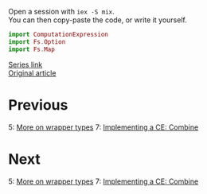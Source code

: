 Open a session with `iex -S mix`.  
You can then copy-paste the code, or write it yourself.  

```elixir
import ComputationExpression
import Fs.Option
import Fs.Map
```

[Series link](README.md)  
[Original article](https://fsharpforfunandprofit.com/posts/computation-expressions-builder-part1/)

# Previous

5: [More on wrapper types](05-more-on-wrapper-types.md)
7: [Implementing a CE: Combine](07-implementing-a-ce-combine.md)

# Next

5: [More on wrapper types](05-more-on-wrapper-types.md)
7: [Implementing a CE: Combine](07-implementing-a-ce-combine.md)
